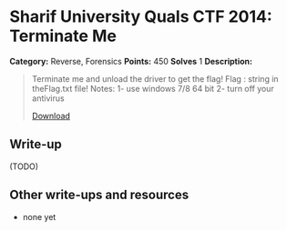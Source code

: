 # Sharif University Quals CTF 2014: Terminate Me

**Category:** Reverse, Forensics
**Points:** 450
**Solves** 1
**Description:**

> Terminate me and unload the driver to get the flag! 
> Flag : string in theFlag.txt file! 
> Notes: 
> 1- use windows 7/8 64 bit 
> 2- turn off your antivirus
>
> [Download](TerminateMe.exe)

## Write-up

(TODO)

## Other write-ups and resources

* none yet
